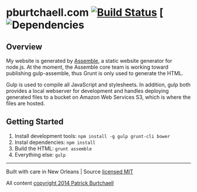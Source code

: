 # pburtchaell.com [![Build Status](https://travis-ci.org/pburtchaell/pburtchaell.com.svg?branch=master)](https://travis-ci.org/pburtchaell/pburtchaell.com) [![Dependencies](https://david-dm.org/pburtchaell/pburtchaell.com.png)

## Overview



My website is generated by [Assemble](http://assemble.io), a static website generator for node.js. At the moment, the Assemble core team is working toward publishing gulp-assemble, thus Grunt is only used to generate the HTML. 

Gulp is used to compile all JavaScript and stylesheets. In addition, gulp both provides a local webserver for development and handles deploying generated files to a bucket on Amazon Web Services S3, which is where the files are hosted.

## Getting Started

1. Install development tools: `npm install -g gulp grunt-cli bower`
2. Instal dependencies: `npm install`
3. Build the HTML: `grunt assemble`
4. Everything else: `gulp`

---
Built with care in New Orleans | Source [licensed MIT](LICENSE)

All content [copyright 2014 Patrick Burtchaell](LICENSE)
